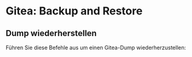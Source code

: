 # Gitea: Backup and Restore

## Dump wiederherstellen

Führen Sie diese Befehle aus um einen Gitea-Dump wiederherzustellen:

```sh

```
